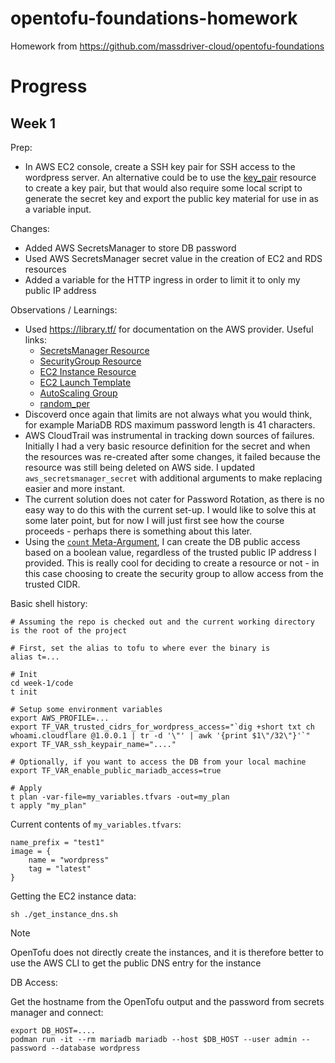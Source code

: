 # opentofu-foundations-homework

Homework from https://github.com/massdriver-cloud/opentofu-foundations

# Progress

## Week 1

Prep:

* In AWS EC2 console, create a SSH key pair for SSH access to the wordpress server. An alternative could be to use the [key_pair](https://library.tf/providers/hashicorp/aws/latest/docs/resources/key_pair) resource to create a key pair, but that would also require some local script to generate the secret key and export the public key material for use in as a variable input.

Changes:

* Added AWS SecretsManager to store DB password
* Used AWS SecretsManager secret value in the creation of EC2 and RDS resources
* Added a variable for the HTTP ingress in order to limit it to only my public IP address

Observations / Learnings:

* Used https://library.tf/ for documentation on the AWS provider. Useful links:
  * [SecretsManager Resource](https://library.tf/providers/hashicorp/aws/latest/docs/resources/secretsmanager_secret)
  * [SecurityGroup Resource](https://library.tf/providers/hashicorp/aws/latest/docs/resources/security_group)
  * [EC2 Instance Resource](https://library.tf/providers/hashicorp/aws/latest/docs/resources/instance)
  * [EC2 Launch Template](https://library.tf/providers/hashicorp/aws/latest/docs/resources/launch_template)
  * [AutoScaling Group](https://library.tf/providers/hashicorp/aws/latest/docs/resources/autoscaling_group)
  * [random_per](https://library.tf/providers/ContentSquare/random/latest/docs/resources/pet)
* Discoverd once again that limits are not always what you would think, for example MariaDB RDS maximum password length is 41 characters.
* AWS CloudTrail was instrumental in tracking down sources of failures. Initially I had a very basic resource definition for the secret and when the resources was re-created after some changes, it failed because the resource was still being deleted on AWS side. I updated `aws_secretsmanager_secret` with additional arguments to make replacing easier and more instant.
* The current solution does not cater for Password Rotation, as there is no easy way to do this with the current set-up. I would like to solve this at some later point, but for now I will just first see how the course proceeds - perhaps there is something about this later.
* Using the [`count` Meta-Argument](https://opentofu.org/docs/language/meta-arguments/count/), I can create the DB public access based on a boolean value, regardless of the trusted public IP address I provided. This is really cool for deciding to create a resource or not - in this case choosing to create the security group to allow access from the trusted CIDR.

Basic shell history:

```shell
# Assuming the repo is checked out and the current working directory is the root of the project

# First, set the alias to tofu to where ever the binary is
alias t=...

# Init
cd week-1/code
t init

# Setup some environment variables
export AWS_PROFILE=...
export TF_VAR_trusted_cidrs_for_wordpress_access="`dig +short txt ch whoami.cloudflare @1.0.0.1 | tr -d '\"' | awk '{print $1\"/32\"}'`"
export TF_VAR_ssh_keypair_name="...."

# Optionally, if you want to access the DB from your local machine
export TF_VAR_enable_public_mariadb_access=true

# Apply
t plan -var-file=my_variables.tfvars -out=my_plan
t apply "my_plan"
```

Current contents of `my_variables.tfvars`:

```text
name_prefix = "test1"
image = {
    name = "wordpress"
    tag = "latest"
}
```

Getting the EC2 instance data:

```shell
sh ./get_instance_dns.sh
```

> [!NOTE]  
> OpenTofu does not directly create the instances, and it is therefore better to use the AWS CLI to get the public DNS entry for the instance

DB Access:

Get the hostname from the OpenTofu output and the password from secrets manager and connect:

```shell
export DB_HOST=....
podman run -it --rm mariadb mariadb --host $DB_HOST --user admin --password --database wordpress
```

